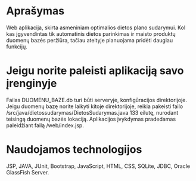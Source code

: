 # Aprašymas

Web aplikacija, skirta asmeniniam optimalios dietos plano sudarymui. Kol kas įgyvendintas tik automatinis dietos parinkimas ir maisto produktų duomenų bazės peržiūra,
tačiau ateityje planuojama pridėti daugiau funkcijų.

# Jeigu norite paleisti aplikaciją savo įrenginyje

Failas DUOMENU_BAZE.db turi būti serveryje, konfigūracijos direktorijoje. Jeigu duomenų bazę norite laikyti kitoje
direktorijoje, reikia pakeisti failo /src/java/dietossudarymas/DietosSudarymas.java 133 eilutę, nurodant teisingą duomenų bazės
lokaciją. Aplikacijos įvykdymas pradedamas paleidžiant failą /web/index.jsp.

# Naudojamos technologijos

JSP, JAVA, JUnit, Bootstrap, JavaScript, HTML, CSS, SQLite, JDBC, Oracle GlassFish Server.
